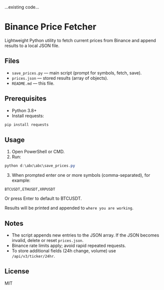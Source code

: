 ...existing code...
# Binance Price Fetcher

Lightweight Python utility to fetch current prices from Binance and append results to a local JSON file.

## Files
- `save_prices.py` — main script (prompt for symbols, fetch, save).
- `prices.json` — stored results (array of objects).
- `README.md` — this file.

## Prerequisites
- Python 3.8+
- Install requests:
```powershell
pip install requests
```

## Usage
1. Open PowerShell or CMD.
2. Run:
```powershell
python d:\abc\abc\save_prices.py
```
3. When prompted enter one or more symbols (comma-separated), for example:
```
BTCUSDT,ETHUSDT,XRPUSDT
```
Or press Enter to default to BTCUSDT.

Results will be printed and appended to `where you are working`.

## Notes
- The script appends new entries to the JSON array. If the JSON becomes invalid, delete or reset `prices.json`.
- Binance rate limits apply; avoid rapid repeated requests.
- To store additional fields (24h change, volume) use `/api/v3/ticker/24hr`.

## License
MIT